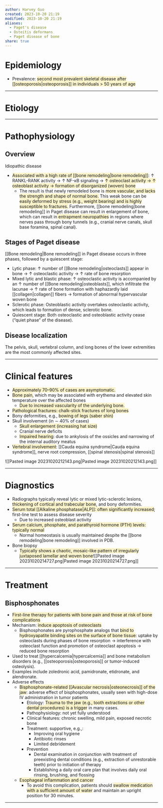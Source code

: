 ```yaml
---
author: Harvey Guo
created: 2023-10-20 21:19
modified: 2023-10-20 21:19
aliases:
  - Paget's disease
  - Osteitis deformans
  - Paget disease of bone
share: true
---
```

# Epidemiology
- Prevalence: <span style="background:rgba(240, 200, 0, 0.2)">second most prevalent skeletal disease after [[osteoporosis|osteoporosis]] in individuals > 50 years of age</span>

---
# Etiology


---
# Pathophysiology
## Overview
Idiopathic disease 
- <span style="background:rgba(240, 200, 0, 0.2)">Associated with a high rate of [[bone remodeling|bone remodeling]]</span>: ↑ RANKL-RANK activity → ↑ NF-κB signaling → <span style="background:rgba(240, 200, 0, 0.2)">↑ osteoclast activity → ↑ osteoblast activity → formation of disorganized (woven) bone </span>
	- The result is that newly remodeled bone is <span style="background:rgba(240, 200, 0, 0.2)">more vascular, and lacks the strength and shape of normal bone.</span> This weak bone can be <span style="background:rgba(240, 200, 0, 0.2)">easily deformed by stress (e.g., weight bearing) and is highly susceptible to fractures.</span> Furthermore, [[bone remodeling|bone remodeling]] in Paget disease can result in enlargement of bone, which can result in<span style="background:rgba(240, 200, 0, 0.2)"> entrapment neuropathies</span> in regions where nerves pass through bony tunnels (e.g., cranial nerve canals, skull base foramina, spinal canal).
## Stages of Paget disease
[[Bone remodeling|Bone remodeling]] in Paget disease occurs in three phases, followed by a quiescent stage:
- Lytic phase: ↑ number of [[Bone remodeling|osteoclasts]] appear in bone → ↑ osteoclastic activity → ↑ rate of bone resorption 
- Mixed lytic and blastic phase: ↑ osteoclastic activity is accompanied by an ↑ number of [[Bone remodeling|osteoblasts]], which infiltrate the lacunae  → ↑ rate of bone formation with haphazardly laid [[collagen|collagen]] fibers  → formation of abnormal hypervascular woven bone 
- Sclerotic phase: Osteoblastic activity overtakes osteoclastic activity, which leads to formation of dense, sclerotic bone.
- Quiescent stage: Both osteoclastic and osteoblastic activity cease (“quiet phase” of the disease).
## Disease localization
The pelvis, skull, vertebral column, and long bones of the lower extremities are the most commonly affected sites.

---
# Clinical features
- <span style="background:rgba(240, 200, 0, 0.2)">Approximately 70–90% of cases are asymptomatic. </span>
- <span style="background:rgba(240, 200, 0, 0.2)">Bone pain</span>, which may be associated with erythema and elevated skin temperature over the affected bones 
	- <span style="background:rgba(240, 200, 0, 0.2)">Due to increased vascularity of the underlying bone.</span>
- <span style="background:rgba(240, 200, 0, 0.2)">Pathological fractures: chalk-stick fractures of long bones</span> 
- Bony deformities, e.g., <span style="background:rgba(240, 200, 0, 0.2)">bowing of legs (saber shin)</span>
- Skull involvement (in ∼ 40% of cases)
	- <span style="background:rgba(240, 200, 0, 0.2)">Skull enlargement (increasing hat size) </span>
	- Cranial nerve deficits
	- <span style="background:rgba(240, 200, 0, 0.2)">Impaired hearing</span>: due to ankylosis of the ossicles  and narrowing of the internal auditory meatus
- <span style="background:rgba(240, 200, 0, 0.2)">Vertebral involvement</span>: [[Cauda equina syndrome|Cauda equina syndrome]], nerve root compression, [[spinal stenosis|spinal stenosis]]

![[Pasted image 20231020212143.png|Pasted image 20231020212143.png]]

---
# Diagnostics
- Radiographs typically reveal lytic or mixed lytic-sclerotic lesions, <span style="background:rgba(240, 200, 0, 0.2)">thickening of cortical and trabecular bone</span>, and bony deformities.
- <span style="background:rgba(240, 200, 0, 0.2)">Serum total [[Alkaline phosphatase|ALP]]: often significantly increased</span>; first-line test to assess disease severity
	- Due to increased osteoblast activity
- <span style="background:rgba(240, 200, 0, 0.2)">Serum calcium, phosphate, and parathyroid hormone (PTH) levels: typically normal</span>
	- Normal homeostasis is usually maintained despite the [[bone remodeling|bone remodeling]] involved in PDB.
- Bone biopsy
	- <span style="background:rgba(240, 200, 0, 0.2)">Typically shows a chaotic, mosaic-like pattern of irregularly juxtaposed lamellar and woven bone</span>![[Pasted image 20231020214727.png|Pasted image 20231020214727.png]]

---
# Treatment
## Bisphosphonates
- <span style="background:rgba(240, 200, 0, 0.2)">First-line therapy for patients with bone pain and those at risk of bone complications</span>
- Mechanism: <span style="background:rgba(240, 200, 0, 0.2)">induce apoptosis of osteoclasts</span>
	- Bisphosphonates are pyrophosphate analogs that <span style="background:rgba(240, 200, 0, 0.2)">bind to hydroxyapatite binding sites on the surface of bone tissue</span>: uptake by osteoclasts during phases of bone resorption → interference with osteoclast function and promotion of osteoclast apoptosis → reduced bone resorption
- Used to treat [[hypercalcemia|hypercalcemia]] and bone metabolism disorders (e.g., [[osteoporosis|osteoporosis]] or tumor-induced osteolysis).
- Examples include zoledronic acid, pamidronate, etidronate, and alendronate.
- Adverse effects
	- <span style="background:rgba(240, 200, 0, 0.2)">Bisphosphonate-related [[Avascular necrosis|osteonecrosis]] of the jaw</span>: adverse effect of bisphosphonates, usually seen with high-dose IV administration in tumor patients 
		- Etiology: <span style="background:rgba(240, 200, 0, 0.2)">Trauma to the jaw (e.g., tooth extractions or other dental procedures) is a trigger</span> in many cases.
		- Pathophysiology: not yet fully understood 
		- Clinical features: chronic swelling, mild pain, exposed necrotic bone
		- Treatment: supportive, e.g.,:
			- Improving oral hygiene
			- Antibiotic rinses
			- Limited debridement
		- Prevention
			- Dental examination in conjunction with treatment of preexisting dental conditions (e.g., extraction of unrestorable teeth) prior to initiation of therapy
			- Establishing a daily oral care plan that involves daily oral rinsing, brushing, and flossing
	- <span style="background:rgba(240, 200, 0, 0.2)">Esophageal inflammation and cancer</span>
		- To avoid this complication, patients should <span style="background:rgba(240, 200, 0, 0.2)">swallow medication with a sufficient amount of water</span> and maintain an upright position for 30 minutes.

---
